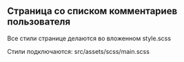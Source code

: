 ## Страница со списком комментариев пользователя

Все стили странице делаются во вложенном style.scss

Стили подключаются: src/assets/scss/main.scss